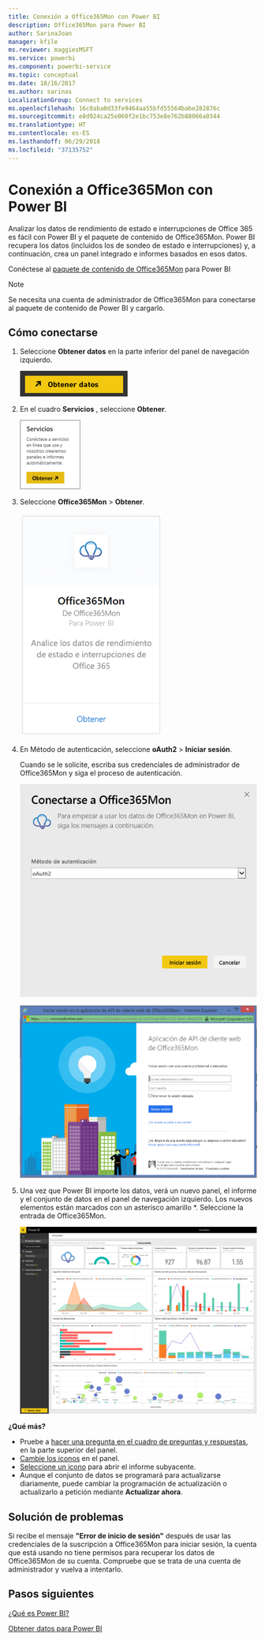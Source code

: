 ```yaml
---
title: Conexión a Office365Mon con Power BI
description: Office365Mon para Power BI
author: SarinaJoan
manager: kfile
ms.reviewer: maggiesMSFT
ms.service: powerbi
ms.component: powerbi-service
ms.topic: conceptual
ms.date: 10/16/2017
ms.author: sarinas
LocalizationGroup: Connect to services
ms.openlocfilehash: 16c8aba0d33fe9464aa55bfd55564babe282876c
ms.sourcegitcommit: e8d924ca25e060f2e1bc753e8e762b88066a0344
ms.translationtype: HT
ms.contentlocale: es-ES
ms.lasthandoff: 06/29/2018
ms.locfileid: "37135752"
---
```

# <a name="connect-to-office365mon-with-power-bi"></a>Conexión a Office365Mon con Power BI
Analizar los datos de rendimiento de estado e interrupciones de Office 365 es fácil con Power BI y el paquete de contenido de Office365Mon. Power BI recupera los datos (incluidos los de sondeo de estado e interrupciones) y, a continuación, crea un panel integrado e informes basados en esos datos.

Conéctese al [paquete de contenido de Office365Mon](https://app.powerbi.com/groups/me/getdata/services/office365mon) para Power BI

>[!NOTE]
>Se necesita una cuenta de administrador de Office365Mon para conectarse al paquete de contenido de Power BI y cargarlo.

## <a name="how-to-connect"></a>Cómo conectarse
1. Seleccione **Obtener datos** en la parte inferior del panel de navegación izquierdo.
   
   ![](media/service-connect-to-office365mon/pbi_getdata.png)
2. En el cuadro **Servicios** , seleccione **Obtener**.
   
   ![](media/service-connect-to-office365mon/pbi_getservices.png) 
3. Seleccione **Office365Mon** \> **Obtener**.
   
   ![](media/service-connect-to-office365mon/o365mon.png)
4. En Método de autenticación, seleccione **oAuth2** \> **Iniciar sesión**.
   
   Cuando se le solicite, escriba sus credenciales de administrador de Office365Mon y siga el proceso de autenticación.
   
   ![](media/service-connect-to-office365mon/creds.png)
   
   ![](media/service-connect-to-office365mon/creds2.png)
5. Una vez que Power BI importe los datos, verá un nuevo panel, el informe y el conjunto de datos en el panel de navegación izquierdo. Los nuevos elementos están marcados con un asterisco amarillo \*. Seleccione la entrada de Office365Mon.
   
   ![](media/service-connect-to-office365mon/dashboard4.png)

**¿Qué más?**

* Pruebe a [hacer una pregunta en el cuadro de preguntas y respuestas](power-bi-q-and-a.md), en la parte superior del panel.
* [Cambie los iconos](service-dashboard-edit-tile.md) en el panel.
* [Seleccione un icono](service-dashboard-tiles.md) para abrir el informe subyacente.
* Aunque el conjunto de datos se programará para actualizarse diariamente, puede cambiar la programación de actualización o actualizarlo a petición mediante **Actualizar ahora**.

## <a name="troubleshooting"></a>Solución de problemas
Si recibe el mensaje **"Error de inicio de sesión"** después de usar las credenciales de la suscripción a Office365Mon para iniciar sesión, la cuenta que está usando no tiene permisos para recuperar los datos de Office365Mon de su cuenta. Compruebe que se trata de una cuenta de administrador y vuelva a intentarlo.

## <a name="next-steps"></a>Pasos siguientes
[¿Qué es Power BI?](power-bi-overview.md)

[Obtener datos para Power BI](service-get-data.md)


